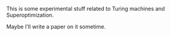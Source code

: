 This is some experimental stuff related to Turing machines and Superoptimization.

Maybe I'll write a paper on it sometime.
